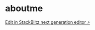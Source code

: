 # aboutme

[Edit in StackBlitz next generation editor ⚡️](https://stackblitz.com/~/github.com/yoo78/aboutme)